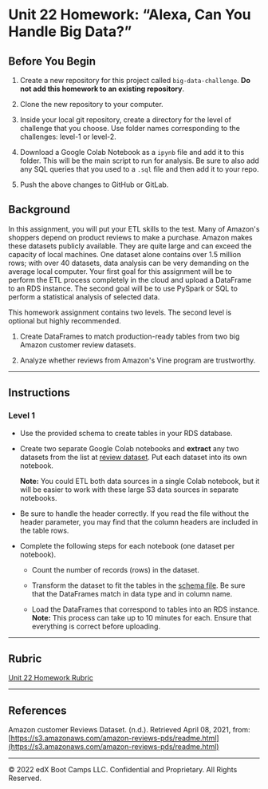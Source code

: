 # Unit 22 Homework: “Alexa, Can You Handle Big Data?”

## Before You Begin

1. Create a new repository for this project called `big-data-challenge`. **Do not add this homework to an existing repository**.

2. Clone the new repository to your computer.

3. Inside your local git repository, create a directory for the level of challenge that you choose. Use folder names corresponding to the challenges: level-1 or level-2.

4. Download a Google Colab Notebook as a `ipynb` file and add it to this folder. This will be the main script to run for analysis. Be sure to also add any SQL queries that you used to a `.sql` file and then add it to your repo.

5. Push the above changes to GitHub or GitLab.


## Background

In this assignment, you will put your ETL skills to the test. Many of Amazon's shoppers depend on product reviews to make a purchase. Amazon makes these datasets publicly available. They are quite large and can exceed the capacity of local machines. One dataset alone contains over 1.5 million rows; with over 40 datasets, data analysis can be very demanding on the average local computer. Your first goal for this assignment will be to perform the ETL process completely in the cloud and upload a DataFrame to an RDS instance. The second goal will be to use PySpark or SQL to perform a statistical analysis of selected data.

This homework assignment contains two levels. The second level is optional but highly recommended.

1. Create DataFrames to match production-ready tables from two big Amazon customer review datasets.

2. Analyze whether reviews from Amazon's Vine program are trustworthy.

- - -

## Instructions

### Level 1

* Use the provided schema to create tables in your RDS database.

* Create two separate Google Colab notebooks and **extract** any two datasets from the list at [review dataset](https://s3.amazonaws.com/amazon-reviews-pds/tsv/index.txt). Put each dataset into its own notebook.

  **Note:** You could ETL both data sources in a single Colab notebook, but it will be easier to work with these large S3 data sources in separate notebooks.

* Be sure to handle the header correctly. If you read the file without the header parameter, you may find that the column headers are included in the table rows.

* Complete the following steps for each notebook (one dataset per notebook).

  * Count the number of records (rows) in the dataset.

  * Transform the dataset to fit the tables in the [schema file](../Resources/schema.sql). Be sure that the DataFrames match in data type and in column name.

  * Load the DataFrames that correspond to tables into an RDS instance. **Note:** This process can take up to 10 minutes for each. Ensure that everything is correct before uploading.


- - -


## Rubric

[Unit 22 Homework Rubric](https://docs.google.com/document/d/1H-TBgBUz1jVGG1zvo046GraApmbepVZgYionh-4mNas/edit?usp=sharing)

- - -

## References

Amazon customer Reviews Dataset. (n.d.). Retrieved April 08, 2021, from: [https://s3.amazonaws.com/amazon-reviews-pds/readme.html](https://s3.amazonaws.com/amazon-reviews-pds/readme.html)

---

© 2022 edX Boot Camps LLC. Confidential and Proprietary. All Rights Reserved.
